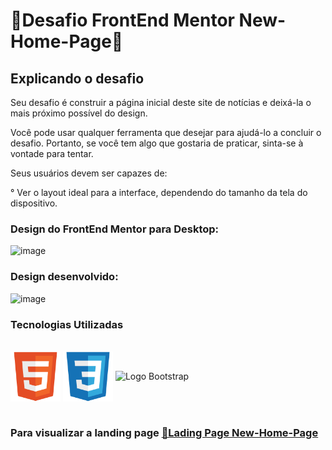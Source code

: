 <h1>🚨Desafio FrontEnd Mentor New-Home-Page🚨</h1>

<h2>Explicando o desafio</h2>

<p>Seu desafio é construir a página inicial deste site de notícias e deixá-la o mais próximo possível do design.</p>

<p>Você pode usar qualquer ferramenta que desejar para ajudá-lo a concluir o desafio. Portanto, se você tem algo que gostaria de praticar, sinta-se à vontade para tentar.</p>

<p>Seus usuários devem ser capazes de:</p>

<p>° Ver o layout ideal para a interface, dependendo do tamanho da tela do dispositivo.</p>

<h3>Design do FrontEnd Mentor para Desktop:</h3>

![image](https://github.com/Rafaelocm/New-Home-Page/assets/99145004/537184bd-ff95-4204-acda-f69f265cb3f7)

<h3>Design desenvolvido:</h3>

![image](https://github.com/Rafaelocm/New-Home-Page/assets/99145004/1c6c8a0b-7fc2-428b-a068-1d22440f6aed)

<h3>Tecnologias Utilizadas</h3> 

<div style="display: inline_block"><br>
  <img align="center" alt="Logo HTML5" height="80" width="80" src="https://raw.githubusercontent.com/devicons/devicon/master/icons/html5/html5-original.svg">
  <img align="center" alt="Logo CSS3" height="80" width="80" src="https://raw.githubusercontent.com/devicons/devicon/master/icons/css3/css3-original.svg">
  <img align="center" alt="Logo Bootstrap" height="90" width="80" src="https://cdn.jsdelivr.net/gh/devicons/devicon/icons/bootstrap/bootstrap-original.svg">
</div>

<br> 

<h3>Para visualizar a landing page <a href="https://rafaelocm.github.io/New-Home-Page/">🔗Lading Page New-Home-Page</a>

